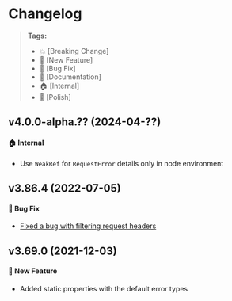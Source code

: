 Changelog
=========

> **Tags:**
> - :boom:       [Breaking Change]
> - :rocket:     [New Feature]
> - :bug:        [Bug Fix]
> - :memo:       [Documentation]
> - :house:      [Internal]
> - :nail_care:  [Polish]

## v4.0.0-alpha.?? (2024-04-??)

#### :house: Internal

* Use `WeakRef` for `RequestError` details only in node environment

## v3.86.4 (2022-07-05)

#### :bug: Bug Fix

* [Fixed a bug with filtering request headers](https://github.com/V4Fire/Core/issues/298)

## v3.69.0 (2021-12-03)

#### :rocket: New Feature

* Added static properties with the default error types
